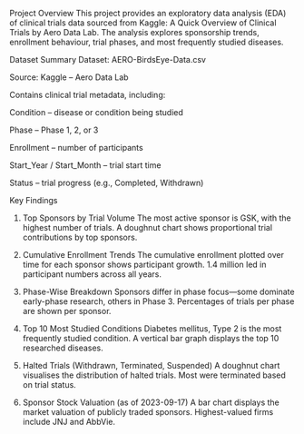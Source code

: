 Project Overview
This project provides an exploratory data analysis (EDA) of clinical trials data sourced from Kaggle: A Quick Overview of Clinical Trials by Aero Data Lab. The analysis explores sponsorship trends, enrollment behaviour, trial phases, and most frequently studied diseases.

Dataset Summary
Dataset: AERO-BirdsEye-Data.csv

Source: Kaggle – Aero Data Lab

Contains clinical trial metadata, including:

Condition – disease or condition being studied

Phase – Phase 1, 2, or 3

Enrollment – number of participants

Start_Year / Start_Month – trial start time

Status – trial progress (e.g., Completed, Withdrawn)

Key Findings
1. Top Sponsors by Trial Volume
The most active sponsor is GSK, with the highest number of trials.
A doughnut chart shows proportional trial contributions by top sponsors.

2. Cumulative Enrollment Trends
The cumulative enrollment plotted over time for each sponsor shows participant growth.
1.4 million led in participant numbers across all years.

3. Phase-Wise Breakdown
Sponsors differ in phase focus—some dominate early-phase research, others in Phase 3.
Percentages of trials per phase are shown per sponsor.

4. Top 10 Most Studied Conditions
Diabetes mellitus, Type 2 is the most frequently studied condition.
A vertical bar graph displays the top 10 researched diseases.

5. Halted Trials (Withdrawn, Terminated, Suspended)
A doughnut chart visualises the distribution of halted trials.
Most were terminated based on trial status.

6. Sponsor Stock Valuation (as of 2023-09-17)
A bar chart displays the market valuation of publicly traded sponsors.
Highest-valued firms include JNJ and AbbVie.
